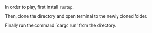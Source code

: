 In order to play, first install `rustup`.

Then, clone the directory and open terminal to the newly cloned folder.

Finally run the command `cargo run' from the directory.